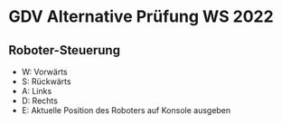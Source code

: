 # GDV Alternative Prüfung WS 2022

## **Roboter-Steuerung**

- W: Vorwärts
- S: Rückwärts
- A: Links
- D: Rechts
- E: Aktuelle Position des Roboters auf Konsole ausgeben

